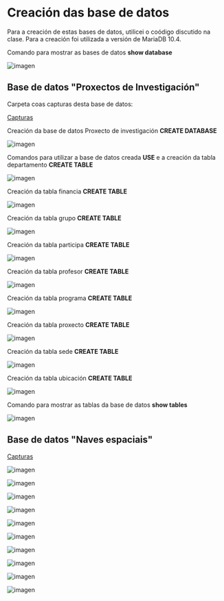 # Creación das base de datos

Para a creación de estas bases de datos, utilicei o coódigo discutido na clase. Para a creación foi utilizada a versión de MariaDB 10.4.

Comando para mostrar as bases de datos **show database**

![imagen](https://github.com/IvanEsparzaVillaverde/Apuntes-2/blob/master/databases.PNG)

## Base de datos "Proxectos de Investigación"

Carpeta coas capturas desta base de datos:

 [Capturas](https://github.com/IvanEsparzaVillaverde/Apuntes-2/tree/master/Bases%20proxecto)
 
 Creación da base de datos Proxecto de investigación **CREATE DATABASE**
 
 ![imagen](https://github.com/IvanEsparzaVillaverde/Apuntes-2/blob/master/Bases%20proxecto/Proxectos.PNG)
 
 Comandos para utilizar a base de datos creada **USE** e a creación da tabla departamento **CREATE TABLE**
 
 ![imagen](https://github.com/IvanEsparzaVillaverde/Apuntes-2/blob/master/Bases%20proxecto/departamento.PNG)
 
 Creación da tabla financia **CREATE TABLE**
 
 ![imagen](https://github.com/IvanEsparzaVillaverde/Apuntes-2/blob/master/Bases%20proxecto/financia.PNG)
 
 Creación da tabla grupo **CREATE TABLE**
 
 ![imagen](https://github.com/IvanEsparzaVillaverde/Apuntes-2/blob/master/Bases%20proxecto/grupo.PNG)
 
 Creación da tabla participa **CREATE TABLE**
 
 ![imagen](https://github.com/IvanEsparzaVillaverde/Apuntes-2/blob/master/Bases%20proxecto/participa.PNG)
 
 Creación da tabla profesor **CREATE TABLE**
 
 ![imagen](https://github.com/IvanEsparzaVillaverde/Apuntes-2/blob/master/Bases%20proxecto/profesor.PNG)
 
 Creación da tabla programa **CREATE TABLE**
 
 ![imagen](https://github.com/IvanEsparzaVillaverde/Apuntes-2/blob/master/Bases%20proxecto/programa.PNG)
 
 Creación da tabla proxecto **CREATE TABLE**
 
 ![imagen](https://github.com/IvanEsparzaVillaverde/Apuntes-2/blob/master/Bases%20proxecto/proxecto.PNG)
 
 Creación da tabla sede **CREATE TABLE**
 
 ![imagen](https://github.com/IvanEsparzaVillaverde/Apuntes-2/blob/master/Bases%20proxecto/sede.PNG)
 
 Creación da tabla ubicación **CREATE TABLE**
 
 ![imagen](https://github.com/IvanEsparzaVillaverde/Apuntes-2/blob/master/Bases%20proxecto/ubicacion.PNG)
 
 Comando para mostrar as tablas da base de datos **show tables**
 
 ![imagen](https://github.com/IvanEsparzaVillaverde/Apuntes-2/blob/master/Bases%20proxecto/tablesp.PNG)
 
 
## Base de datos "Naves espaciais"
 [Capturas](https://github.com/IvanEsparzaVillaverde/Apuntes-2/tree/master/Bases%20nave)

![imagen](https://github.com/IvanEsparzaVillaverde/Apuntes-2/blob/master/Bases%20nave/nave.PNG)

![imagen](https://github.com/IvanEsparzaVillaverde/Apuntes-2/blob/master/Bases%20nave/dependencia.PNG)

![imagen](https://github.com/IvanEsparzaVillaverde/Apuntes-2/blob/master/Bases%20nave/habita.PNG)

![imagen](https://github.com/IvanEsparzaVillaverde/Apuntes-2/blob/master/Bases%20nave/camara.PNG)

![imagen](https://github.com/IvanEsparzaVillaverde/Apuntes-2/blob/master/Bases%20nave/planeta.PNG)

![imagen](https://github.com/IvanEsparzaVillaverde/Apuntes-2/blob/master/Bases%20nave/raza.PNG)

![imagen](https://github.com/IvanEsparzaVillaverde/Apuntes-2/blob/master/Bases%20nave/servizo.PNG)

![imagen](https://github.com/IvanEsparzaVillaverde/Apuntes-2/blob/master/Bases%20nave/tripulacion.PNG)

![imagen](https://github.com/IvanEsparzaVillaverde/Apuntes-2/blob/master/Bases%20nave/visita.PNG)

![imagen](https://github.com/IvanEsparzaVillaverde/Apuntes-2/blob/master/Bases%20nave/tables.PNG)
